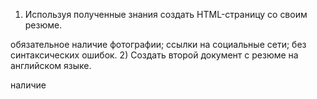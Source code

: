 1) Используя полученные знания создать HTML-страницу со своим резюме.

обязательное наличие фотографии;
ссылки на социальные сети;
без синтаксических ошибок.
2) Создать второй документ с резюме на английском языке.

наличие <html lang="en"> 